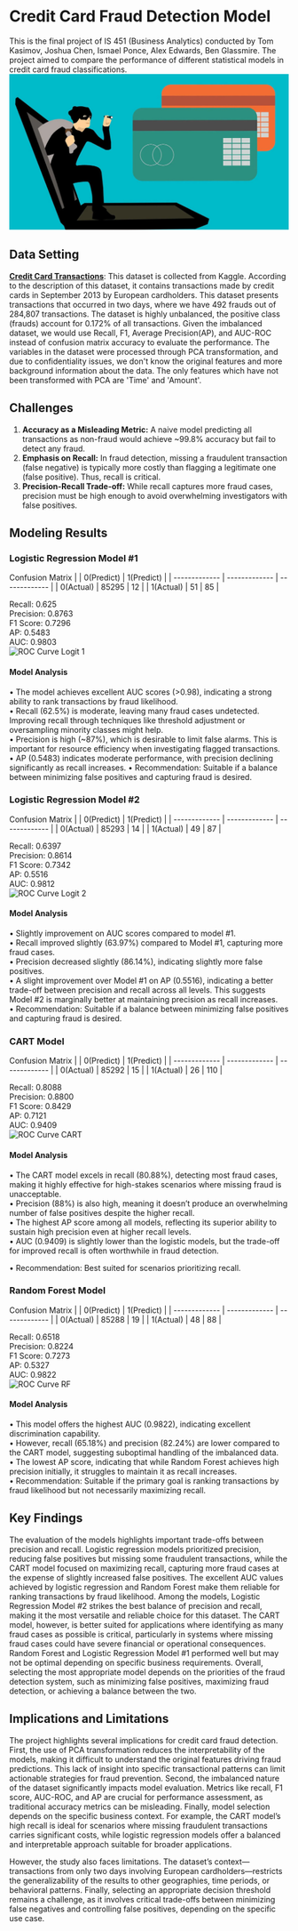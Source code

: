 # Credit Card Fraud Detection Model

This is the final project of IS 451 (Business Analytics) conducted by Tom Kasimov, Joshua Chen, Ismael Ponce, Alex Edwards, Ben Glassmire. The project aimed to compare the performance of different statistical models in credit card fraud classifications. 
![credit-card-fraud](credit-card-fraud.jpg)

## Data Setting
**[Credit Card Transactions](https://www.kaggle.com/datasets/mlg-ulb/creditcardfraud#)**: This dataset is collected from Kaggle. According to the description of this dataset, it contains transactions made by credit cards in September 2013 by European cardholders. This dataset presents transactions that occurred in two days, where we have 492 frauds out of 284,807 transactions. The dataset is highly unbalanced, the positive class (frauds) account for 0.172% of all transactions. Given the imbalanced dataset, we would use Recall, F1, Average Precision(AP), and AUC-ROC instead of confusion matrix accuracy to evaluate the performance. The variables in the dataset were processed through PCA transformation, and due to confidentiality issues, we don't know the original features and more background information about the data. The only features which have not been transformed with PCA are 'Time' and 'Amount'.

## Challenges
1. **Accuracy as a Misleading Metric:** A naive model predicting all transactions as non-fraud would achieve ~99.8% accuracy but fail to detect any fraud.
2. **Emphasis on Recall:** In fraud detection, missing a fraudulent transaction (false negative) is typically more costly than flagging a legitimate one (false positive). Thus, recall is critical.
3. **Precision-Recall Trade-off:** While recall captures more fraud cases, precision must be high enough to avoid overwhelming investigators with false positives.

## Modeling Results
### Logistic Regression Model #1
Confusion Matrix
|               |   0(Predict)  |   1(Predict)  |
| ------------- | ------------- | ------------- |
|    0(Actual)  |     85295     |      12       |
|    1(Actual)  |      51       |      85       |

Recall: 0.625  
Precision: 0.8763  
F1 Score: 0.7296  
AP: 0.5483  
AUC: 0.9803  
![ROC Curve Logit 1](https://github.com/user-attachments/assets/6d100f80-f983-40e5-9f21-8a7876a5a1dc)  

#### Model Analysis
•	The model achieves excellent AUC scores (>0.98), indicating a strong ability to rank transactions by fraud likelihood.  
•	Recall (62.5%) is moderate, leaving many fraud cases undetected. Improving recall through techniques like threshold adjustment or oversampling minority classes might help.  
•	Precision is high (~87%), which is desirable to limit false alarms. This is important for resource efficiency when investigating flagged transactions.  
•	AP (0.5483) indicates moderate performance, with precision declining significantly as recall increases.
•	Recommendation: Suitable if a balance between minimizing false positives and capturing fraud is desired.  

### Logistic Regression Model #2
Confusion Matrix
|               |   0(Predict)  |   1(Predict)  |
| ------------- | ------------- | ------------- |
|    0(Actual)  |     85293     |      14       |
|    1(Actual)  |      49       |      87       |

Recall: 0.6397  
Precision: 0.8614  
F1 Score: 0.7342  
AP: 0.5516  
AUC: 0.9812  
![ROC Curve Logit 2](https://github.com/user-attachments/assets/d54fbb0d-5595-4c38-932a-1c6cfe28a4be)

#### Model Analysis
•	Slightly improvement on AUC scores compared to model #1.  
•	Recall improved slightly (63.97%) compared to Model #1, capturing more fraud cases.  
•	Precision decreased slightly (86.14%), indicating slightly more false positives.  
•	A slight improvement over Model #1 on AP (0.5516), indicating a better trade-off between precision and recall across all levels. This suggests Model #2 is marginally better at maintaining precision as recall increases.  
•	Recommendation: Suitable if a balance between minimizing false positives and capturing fraud is desired.  

### CART Model 
Confusion Matrix
|               |   0(Predict)  |   1(Predict)  |
| ------------- | ------------- | ------------- |
|    0(Actual)  |     85292     |      15       |
|    1(Actual)  |      26       |      110      |

Recall: 0.8088  
Precision: 0.8800  
F1 Score: 0.8429  
AP: 0.7121  
AUC: 0.9409  
![ROC Curve CART](https://github.com/user-attachments/assets/08ca5ba3-4a9a-4f32-8d1e-58c1b81f765d)  

#### Model Analysis
•	The CART model excels in recall (80.88%), detecting most fraud cases, making it highly effective for high-stakes scenarios where missing fraud is unacceptable.  
•	Precision (88%) is also high, meaning it doesn’t produce an overwhelming number of false positives despite the higher recall.  
•	The highest AP score among all models, reflecting its superior ability to sustain high precision even at higher recall levels.  
•	AUC (0.9409) is slightly lower than the logistic models, but the trade-off for improved recall is often worthwhile in fraud detection.  
  
•	Recommendation: Best suited for scenarios prioritizing recall.  

### Random Forest Model
Confusion Matrix
|               |   0(Predict)  |   1(Predict)  |
| ------------- | ------------- | ------------- |
|    0(Actual)  |     85288     |      19       |
|    1(Actual)  |      48       |      88       |

Recall: 0.6518  
Precision: 0.8224  
F1 Score: 0.7273  
AP: 0.5327  
AUC: 0.9822  
![ROC Curve RF](https://github.com/user-attachments/assets/956610a0-c423-4f4a-814e-44eb317aedda)  

#### Model Analysis
•	This model offers the highest AUC (0.9822), indicating excellent discrimination capability.  
•	However, recall (65.18%) and precision (82.24%) are lower compared to the CART model, suggesting suboptimal handling of the imbalanced data.  
•	The lowest AP score, indicating that while Random Forest achieves high precision initially, it struggles to maintain it as recall increases.  
•	Recommendation: Suitable if the primary goal is ranking transactions by fraud likelihood but not necessarily maximizing recall.  

## Key Findings
The evaluation of the models highlights important trade-offs between precision and recall. Logistic regression models prioritized precision, reducing false positives but missing some fraudulent transactions, while the CART model focused on maximizing recall, capturing more fraud cases at the expense of slightly increased false positives. The excellent AUC values achieved by logistic regression and Random Forest make them reliable for ranking transactions by fraud likelihood. Among the models, Logistic Regression Model #2 strikes the best balance of precision and recall, making it the most versatile and reliable choice for this dataset. The CART model, however, is better suited for applications where identifying as many fraud cases as possible is critical, particularly in systems where missing fraud cases could have severe financial or operational consequences. Random Forest and Logistic Regression Model #1 performed well but may not be optimal depending on specific business requirements. Overall, selecting the most appropriate model depends on the priorities of the fraud detection system, such as minimizing false positives, maximizing fraud detection, or achieving a balance between the two.  

## Implications and Limitations
The project highlights several implications for credit card fraud detection. First, the use of PCA transformation reduces the interpretability of the models, making it difficult to understand the original features driving fraud predictions. This lack of insight into specific transactional patterns can limit actionable strategies for fraud prevention. Second, the imbalanced nature of the dataset significantly impacts model evaluation. Metrics like recall, F1 score, AUC-ROC, and AP are crucial for performance assessment, as traditional accuracy metrics can be misleading. Finally, model selection depends on the specific business context. For example, the CART model’s high recall is ideal for scenarios where missing fraudulent transactions carries significant costs, while logistic regression models offer a balanced and interpretable approach suitable for broader applications.  

However, the study also faces limitations. The dataset’s context—transactions from only two days involving European cardholders—restricts the generalizability of the results to other geographies, time periods, or behavioral patterns. Finally, selecting an appropriate decision threshold remains a challenge, as it involves critical trade-offs between minimizing false negatives and controlling false positives, depending on the specific use case.
